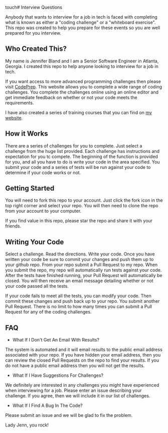 touch# Interview Questions

Anybody that wants to interview for a job in tech is faced
with completing what is known as either a "coding challenge" or a "whiteboard exercise". This repo was created to help you prepare for these events so you are well prepared for you interview.

## Who Created This?

My name is Jennifer Bland and I am a Senior Software Engineer in Atlanta, Georgia. I created this repo to help 
anyone looking to interview for a job in tech.

If you want access to more advanced programming challenges then please visit [CodePrep](https://www.codeprep.io). This website allows you to complete
a wide range of coding challenges. You complete the challenges online using an online editor and get immediate
feedback on whether or not your code meets the requirements.

I have also created a series of training courses that you can find on [my website](https://www.jenniferbland.com). 

## How it Works
There are a series of challenges for you to complete. Just select a challenge from the huge list provided.
Each challenge has instructions and expectation for you tc compete. The beginning of the function is 
provided for you, and all you have to do is write your code in the area specified.
You submit your code and a series of tests will be run against your code to determine
if your code works or not.

## Getting Started
You will need to fork this repo to your account. Just click the fork icon in the top right corner and select your repo.
You will then need to clone the repo from your account to your computer. 

If you find value in this repo, please star the repo and share it with your friends.

## Writing Your Code
Select a challenge. Read the directions. Write your code.
Once you have written your code be sure to commit your changes and push them up to your github repo.
From your repo submit a Pull Request to my repo. When you submit the repo, my repo will automatically run tests against your code.
After the tests have finished running, your Pull Request will automatically be closed. You will then
receive an email message detailing whether or not your code passed all the tests.

If your code fails to meet all the tests, you can modify your code. Then commit these changes and push back up to your repo. You submit another Pull Request.
There is no limit to how many times you can submit a Pull Request for any of the coding challenges.

## FAQ 
- What If I Don't Get An Email With Results?

The system is automated and it will email results to the public email address associated with your repo. If you have hidden your email address,
then you can review the closed Pull Requests on the repo to find your results. If you do not have a public
email address then you will not get the results.

- What If I Have Suggestions For Challenges?

We definitely are interested in any challenges you might have experienced when interviewing for a job. Please enter an issue describing your challenge. If you agree, then we will include it in our list of challenges.

- What If I Find A Bug In The Code?

Please submit an issue and we will be glad to fix the problem.

Lady Jenn, you rock!

